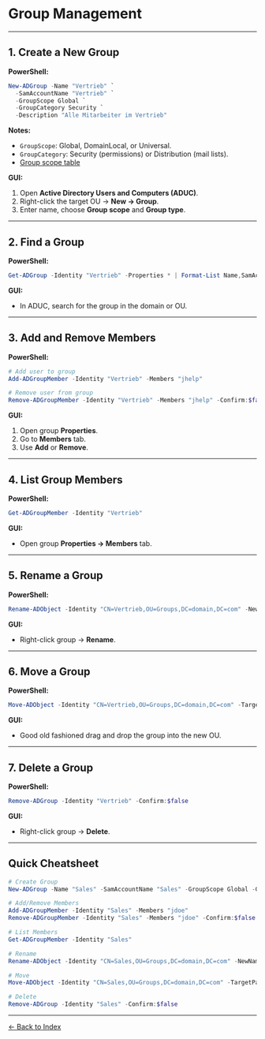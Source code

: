 # Group Management

---

## 1. Create a New Group
**PowerShell:**
```powershell
New-ADGroup -Name "Vertrieb" `
  -SamAccountName "Vertrieb" `
  -GroupScope Global `
  -GroupCategory Security `
  -Description "Alle Mitarbeiter im Vertrieb"
```

**Notes:**
- `GroupScope`: Global, DomainLocal, or Universal.
- `GroupCategory`: Security (permissions) or Distribution (mail lists).
- [Group scope table](handbook/tabels/table_gs.md)

**GUI:**
1. Open **Active Directory Users and Computers (ADUC)**.
2. Right-click the target OU -> **New -> Group**.
3. Enter name, choose **Group scope** and **Group type**.

---

## 2. Find a Group
**PowerShell:**
```powershell
Get-ADGroup -Identity "Vertrieb" -Properties * | Format-List Name,SamAccountName,GroupScope,GroupCategory,DistinguishedName
```

**GUI:**
- In ADUC, search for the group in the domain or OU.

---

## 3. Add and Remove Members
**PowerShell:**
```powershell
# Add user to group
Add-ADGroupMember -Identity "Vertrieb" -Members "jhelp"

# Remove user from group
Remove-ADGroupMember -Identity "Vertrieb" -Members "jhelp" -Confirm:$false
```

**GUI:**
1. Open group **Properties**.
2. Go to **Members** tab.
3. Use **Add** or **Remove**.

---

## 4. List Group Members
**PowerShell:**
```powershell
Get-ADGroupMember -Identity "Vertrieb"
```

**GUI:**
- Open group **Properties -> Members** tab.

---

## 5. Rename a Group
**PowerShell:**
```powershell
Rename-ADObject -Identity "CN=Vertrieb,OU=Groups,DC=domain,DC=com" -NewName "Sales"
```

**GUI:**
- Right-click group -> **Rename**.

---

## 6. Move a Group
**PowerShell:**
```powershell
Move-ADObject -Identity "CN=Vertrieb,OU=Groups,DC=domain,DC=com" -TargetPath "OU=HQ,DC=domain,DC=com"
```

**GUI:**
- Good old fashioned drag and drop the group into the new OU.

---

## 7. Delete a Group
**PowerShell:**
```powershell
Remove-ADGroup -Identity "Vertrieb" -Confirm:$false
```

**GUI:**
- Right-click group -> **Delete**.

---

## Quick Cheatsheet
```powershell
# Create Group
New-ADGroup -Name "Sales" -SamAccountName "Sales" -GroupScope Global -GroupCategory Security

# Add/Remove Members
Add-ADGroupMember -Identity "Sales" -Members "jdoe"
Remove-ADGroupMember -Identity "Sales" -Members "jdoe" -Confirm:$false

# List Members
Get-ADGroupMember -Identity "Sales"

# Rename
Rename-ADObject -Identity "CN=Sales,OU=Groups,DC=domain,DC=com" -NewName "Sales-EMEA"

# Move
Move-ADObject -Identity "CN=Sales,OU=Groups,DC=domain,DC=com" -TargetPath "OU=HQ,DC=domain,DC=com"

# Delete
Remove-ADGroup -Identity "Sales" -Confirm:$false
```

---

[← Back to Index](../AD.md)